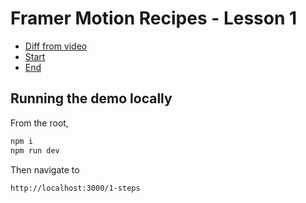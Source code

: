 # Framer Motion Recipes - Lesson 1

- [Diff from video](https://github.com/builduilabs/framer-motion-recipes/commit/d4595ee8604d6e67aa47a6dd91e4225033ec67c6)
- [Start](./__begin.js)
- [End](./__end.js)

## Running the demo locally

From the root,

```sh
npm i
npm run dev
```

Then navigate to

```
http://localhost:3000/1-steps
```
